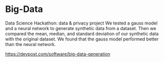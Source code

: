 # Big-Data
Data Science Hackathon: data & privacy project
We tested a gauss model and a neural network to generate synthetic data from a dataset. Then we compared the mean, median, and standard deviation of our synthetic data with the original dataset. We found that the gauss model performed better than the neural network.

https://devpost.com/software/big-data-generation
